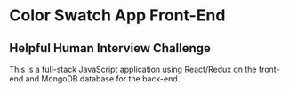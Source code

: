 # Color Swatch App Front-End
## Helpful Human Interview Challenge

This is a full-stack JavaScript application using React/Redux on the front-end and MongoDB database for the back-end.
